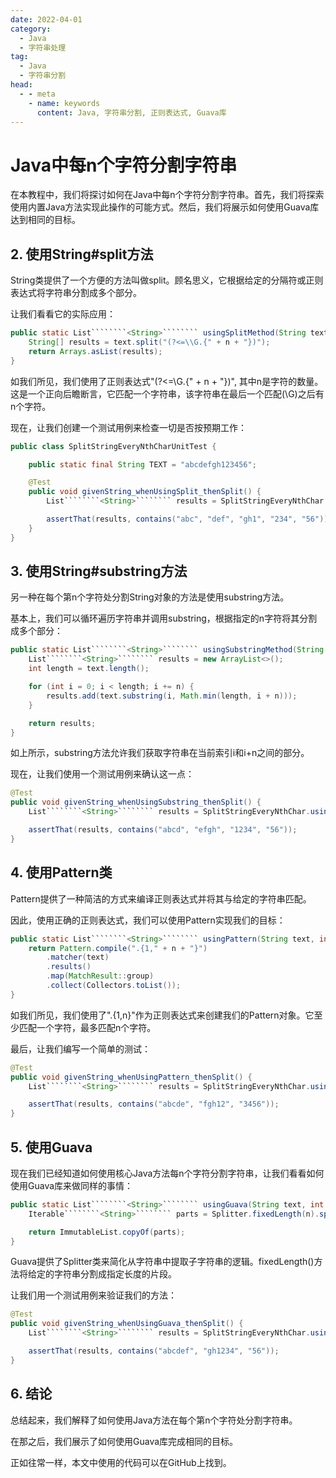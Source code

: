 ```yaml
---
date: 2022-04-01
category:
  - Java
  - 字符串处理
tag:
  - Java
  - 字符串分割
head:
  - - meta
    - name: keywords
      content: Java, 字符串分割, 正则表达式, Guava库
---
```


# Java中每n个字符分割字符串

在本教程中，我们将探讨如何在Java中每n个字符分割字符串。首先，我们将探索使用内置Java方法实现此操作的可能方式。然后，我们将展示如何使用Guava库达到相同的目标。

## 2. 使用String#split方法

String类提供了一个方便的方法叫做split。顾名思义，它根据给定的分隔符或正则表达式将字符串分割成多个部分。

让我们看看它的实际应用：

```java
public static List````````<String>```````` usingSplitMethod(String text, int n) {
    String[] results = text.split("(?<=\\G.{" + n + "})");
    return Arrays.asList(results);
}
```

如我们所见，我们使用了正则表达式"(?<=\\G.{" + n + "})", 其中n是字符的数量。这是一个正向后瞻断言，它匹配一个字符串，该字符串在最后一个匹配(\\G)之后有n个字符。

现在，让我们创建一个测试用例来检查一切是否按预期工作：

```java
public class SplitStringEveryNthCharUnitTest {

    public static final String TEXT = "abcdefgh123456";

    @Test
    public void givenString_whenUsingSplit_thenSplit() {
        List````````<String>```````` results = SplitStringEveryNthChar.usingSplitMethod(TEXT, 3);

        assertThat(results, contains("abc", "def", "gh1", "234", "56"));
    }
}
```

## 3. 使用String#substring方法

另一种在每个第n个字符处分割String对象的方法是使用substring方法。

基本上，我们可以循环遍历字符串并调用substring，根据指定的n字符将其分割成多个部分：

```java
public static List````````<String>```````` usingSubstringMethod(String text, int n) {
    List````````<String>```````` results = new ArrayList<>();
    int length = text.length();

    for (int i = 0; i < length; i += n) {
        results.add(text.substring(i, Math.min(length, i + n)));
    }

    return results;
}
```

如上所示，substring方法允许我们获取字符串在当前索引i和i+n之间的部分。

现在，让我们使用一个测试用例来确认这一点：

```java
@Test
public void givenString_whenUsingSubstring_thenSplit() {
    List````````<String>```````` results = SplitStringEveryNthChar.usingSubstringMethod(TEXT, 4);

    assertThat(results, contains("abcd", "efgh", "1234", "56"));
}
```

## 4. 使用Pattern类

Pattern提供了一种简洁的方式来编译正则表达式并将其与给定的字符串匹配。

因此，使用正确的正则表达式，我们可以使用Pattern实现我们的目标：

```java
public static List````````<String>```````` usingPattern(String text, int n) {
    return Pattern.compile(".{1," + n + "}")
        .matcher(text)
        .results()
        .map(MatchResult::group)
        .collect(Collectors.toList());
}
```

如我们所见，我们使用了".{1,n}"作为正则表达式来创建我们的Pattern对象。它至少匹配一个字符，最多匹配n个字符。

最后，让我们编写一个简单的测试：

```java
@Test
public void givenString_whenUsingPattern_thenSplit() {
    List````````<String>```````` results = SplitStringEveryNthChar.usingPattern(TEXT, 5);

    assertThat(results, contains("abcde", "fgh12", "3456"));
}
```

## 5. 使用Guava

现在我们已经知道如何使用核心Java方法每n个字符分割字符串，让我们看看如何使用Guava库来做同样的事情：

```java
public static List````````<String>```````` usingGuava(String text, int n) {
    Iterable````````<String>```````` parts = Splitter.fixedLength(n).split(text);

    return ImmutableList.copyOf(parts);
}
```

Guava提供了Splitter类来简化从字符串中提取子字符串的逻辑。fixedLength()方法将给定的字符串分割成指定长度的片段。

让我们用一个测试用例来验证我们的方法：

```java
@Test
public void givenString_whenUsingGuava_thenSplit() {
    List````````<String>```````` results = SplitStringEveryNthChar.usingGuava(TEXT, 6);

    assertThat(results, contains("abcdef", "gh1234", "56"));
}
```

## 6. 结论

总结起来，我们解释了如何使用Java方法在每个第n个字符处分割字符串。

在那之后，我们展示了如何使用Guava库完成相同的目标。

正如往常一样，本文中使用的代码可以在GitHub上找到。